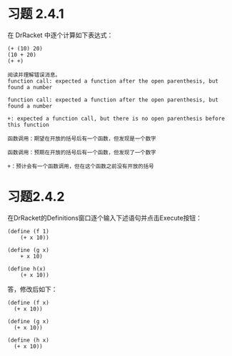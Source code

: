 # 习题 2.4.1
在 DrRacket 中逐个计算如下表达式：
```
(+ (10) 20)
(10 + 20)
(+ +)

阅读并理解错误消息。
function call: expected a function after the open parenthesis, but found a number

function call: expected a function after the open parenthesis, but found a number

+: expected a function call, but there is no open parenthesis before this function

函数调用：期望在开放的括号后有一个函数，但发现是一个数字

函数调用：预期在开放的括号后有一个函数，但发现了一个数字

+：预计会有一个函数调用，但在这个函数之前没有开放的括号
```
# 习题2.4.2
在DrRacket的Definitions窗口逐个输入下述语句并点击Execute按钮：
```
(define (f 1)
	(+ x 10))

(define (g x)
	+ x 10)

(define h(x)
	(+ x 10))

```
答，修改后如下：
```
(define (f x)
  (+ x 10))

(define (g x)
  (+ x 10))

(define (h x)
  (+ x 10))
```
